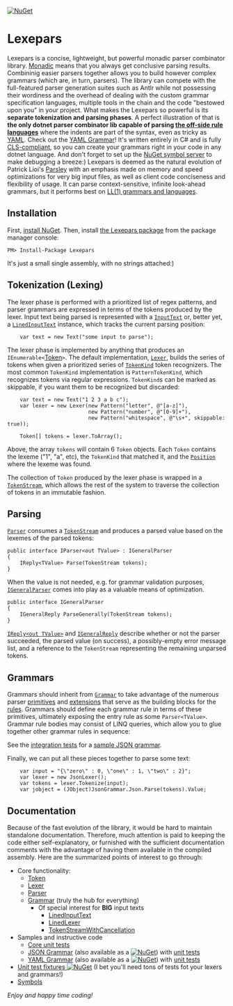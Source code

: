 [![NuGet](https://img.shields.io/nuget/v/lexepars.svg)](https://www.nuget.org/packages/lexepars/)

# Lexepars

Lexepars is a concise, lightweight, but powerful monadic parser combinator library. [Monadic](http://learnyouahaskell.com/a-fistful-of-monads) means that you always get conclusive parsing results. Combininig easier parsers together allows you to build however complex grammars (which are, in turn, parsers). The library can compete with the full-featured parser generation suites such as Antlr while not possessing their wordiness and the overhead of dealing with the custom grammar specification languages, multiple tools in the chain and the code "bestowed upon you" in your project.
What makes the Lexepars so powerful is its __separate tokenization and parsing phases__. A perfect illustration of that is __the only dotnet parser combinator lib capable of parsing [the off-side rule languages](https://en.wikipedia.org/wiki/Off-side_rule)__ where the indents are part of the syntax, even as tricky as [YAML](https://en.wikipedia.org/wiki/YAML). Check out the [YAML Grammar](https://github.com/DNemtsov/Lexepars.Grammars.Yaml/blob/master/src/Lexepars.Grammars.Yaml/YamlGrammar.cs)!
It's written entirely in C# and is fully [CLS-compliant](https://stackoverflow.com/questions/1828575/why-should-i-write-cls-compliant-code), so you can create your grammars right in your code in any dotnet language. And don't forget to set up the [NuGet symbol server](https://devblogs.microsoft.com/nuget/improved-package-debugging-experience-with-the-nuget-org-symbol-server) to make debugging a breeze:)
Lexepars is deemed as the natural evolution of Patrick Lioi's [Parsley](https://github.com/plioi/parsley) with an emphasis made on memory and speed optimizations for very big input files, as well as client code conciseness and flexibility of usage. It can parse context-sensitive, infinite look-ahead grammars, but it performs best on [LL(1) grammars and languages](http://www.csd.uwo.ca/~moreno/CS447/Lectures/Syntax.html/node14.html).

## Installation

First, [install NuGet](http://docs.nuget.org/docs/start-here/installing-nuget). Then, install [the Lexepars package](https://www.nuget.org/packages/Lexepars/) from the package manager console:

    PM> Install-Package Lexepars
    
It's just a small single assembly, with no strings attached:)

## Tokenization (Lexing)

The lexer phase is performed with a prioritized list of regex patterns, and parser grammars are expressed in terms of the tokens produced by the lexer.
Input text being parsed is represented with a [`InputText`](https://github.com/DNemtsov/Lexepars/blob/master/src/Lexepars/InputText/InputText.cs) or, better yet, a [`LinedInputText`](https://github.com/DNemtsov/Lexepars/blob/master/src/Lexepars/InputText/LinedInputText.cs) instance, which tracks the current parsing position:

        var text = new Text("some input to parse");

The lexer phase is implemented by anything that produces an `IEnumerable<`[Token](https://github.com/DNemtsov/Lexepars/tree/master/src/Lexepars/Token)`>`.  The default implementation, [`Lexer`](https://github.com/DNemtsov/Lexepars/blob/master/src/Lexepars/Lexer/LinedLexer.cs), builds the series of tokens when given a prioritized series of [`TokenKind`](https://github.com/DNemtsov/Lexepars/blob/master/src/Lexepars/Token/TokenKind.cs) token recognizers.  The most common `TokenKind` implementation is `PatternTokenKind`, which recognizes tokens via regular expressions. `TokenKind`s can be marked as skippable, if you want them to be recognized but discarded:

        var text = new Text("1 2 3 a b c");
        var lexer = new Lexer(new Pattern("letter", @"[a-z]"),
                              new Pattern("number", @"[0-9]+"),
                              new Pattern("whitespace", @"\s+", skippable: true));

        Token[] tokens = lexer.ToArray();

Above, the array `tokens` will contain 6 `Token` objects. Each `Token` contains the lexeme ("1", "a", etc), the `TokenKind` that matched it, and the [`Position`](https://github.com/DNemtsov/Lexepars/blob/master/src/Lexepars/Token/Position.cs) where the lexeme was found.

The collection of `Token` produced by the lexer phase is wrapped in a [`TokenStream`](https://github.com/DNemtsov/Lexepars/blob/master/src/Lexepars/Token/TokenStream.cs), which allows the rest of the system to traverse the collection of tokens in an immutable fashion.

## Parsing

[`Parser`](https://github.com/DNemtsov/Lexepars/blob/master/src/Lexepars/IParser.cs) consumes a [`TokenStream`](https://github.com/DNemtsov/Lexepars/blob/master/src/Lexepars/Token/TokenStream.cs) and produces a parsed value based on the lexemes of the parsed tokens:

    public interface IParser<out TValue> : IGeneralParser
    {
        IReply<TValue> Parse(TokenStream tokens);
    }
    
When the value is not needed, e.g. for grammar validation purposes, [`IGeneralParser`](https://github.com/DNemtsov/Lexepars/blob/master/src/Lexepars/IGeneralParser.cs) comes into play as a valuable means of optimization.
    
    public interface IGeneralParser
    {
        IGeneralReply ParseGenerally(TokenStream tokens);
    }

[`IReply<out TValue>`](https://github.com/DNemtsov/Lexepars/blob/master/src/Lexepars/Reply/IReply.cs) and [`IGeneralReply`](https://github.com/DNemtsov/Lexepars/blob/master/src/Lexepars/Reply/IGeneralReply.cs) describe whether or not the parser succeeded, the parsed value (on success), a possibly-empty error message list, and a reference to the `TokenStream` representing the remaining unparsed tokens.

## Grammars

Grammars should inherit from [`Grammar`](https://github.com/DNemtsov/Lexepars/blob/master/src/Lexepars/Grammar/Grammar.cs) to take advantage of the numerous parser [primitives](https://github.com/DNemtsov/Lexepars/tree/master/src/Lexepars/Parsers) and [extensions](https://github.com/DNemtsov/Lexepars/blob/master/src/Lexepars/ParserExtensions.cs) that serve as the building blocks for the [rules](https://github.com/DNemtsov/Lexepars/blob/master/src/Lexepars/Grammar/GrammarRule.cs).  Grammars should define each grammar rule in terms of these primitives, ultimately exposing the entry rule as some `Parser<TValue>`.  Grammar rule bodies may consist of LINQ queries, which allow you to glue together other grammar rules in sequence:

See the [integration tests](https://github.com/DNemtsov/Lexepars.Grammars.Json/blob/master/src/Lexepars.Grammars.Json.Tests/JsonGrammarTests.cs) for a [sample JSON grammar](https://github.com/DNemtsov/Lexepars.Grammars.Json/blob/master/src/Lexepars.Grammars.Json/JsonGrammar.cs).

Finally, we can put all these pieces together to parse some text:

        var input = "{\"zero\" : 0, \"one\" : 1, \"two\" : 2}";
        var lexer = new JsonLexer();
        var tokens = lexer.Tokenize(input);
        var jobject = (JObject)JsonGrammar.Json.Parse(tokens).Value;
        
## Documentation

Because of the fast evolution of the library, it would be hard to maintain standalone documentation. Therefore, much attention is paid to keeping the code either self-explanatory, or furnished with the sufficient documentation comments with the advantage of having them available in the compiled assembly.
Here are the summarized points of interest to go through:
* Core functionality:
    * [Token](https://github.com/DNemtsov/Lexepars/tree/master/src/Lexepars/Token)
    * [Lexer](https://github.com/DNemtsov/Lexepars/tree/master/src/Lexepars/Lexer)
    * [Parser](https://github.com/DNemtsov/Lexepars/tree/master/src/Lexepars/Parsers)
    * [Grammar](https://github.com/DNemtsov/Lexepars/tree/master/src/Lexepars/Grammar) (truly the hub for everything)
      * Of special interest for __BIG__ input texts
        * [LinedInputText](https://github.com/DNemtsov/Lexepars/blob/master/src/Lexepars/InputText/LinedInputText.cs)
        * [LinedLexer](https://github.com/DNemtsov/Lexepars/blob/master/src/Lexepars/Lexer/LinedLexer.cs)
        * [TokenStreamWithCancellation](https://github.com/DNemtsov/Lexepars/blob/master/src/Lexepars/Token/TokenStreamWithCancellation.cs)
* Samples and instructive code
    * [Core unit tests](https://github.com/DNemtsov/Lexepars/tree/master/src/Lexepars.Tests)
    * [JSON Grammar](https://github.com/DNemtsov/Lexepars.Grammars.Json/blob/master/src/Lexepars.Grammars.Json/JsonGrammar.cs) (also available as a [![NuGet](https://img.shields.io/nuget/v/Lexepars.Grammars.Json.svg)](https://www.nuget.org/packages/Lexepars.Grammars.Json/)) with [unit tests](https://github.com/DNemtsov/Lexepars.Grammars.Json/blob/master/src/Lexepars.Grammars.Json.Tests/JsonGrammarTests.cs)
    * [YAML Grammar](https://github.com/DNemtsov/Lexepars.Grammars.Yaml/blob/master/src/Lexepars.Grammars.Yaml/YamlGrammar.cs) (also available as a [![NuGet](https://img.shields.io/nuget/v/Lexepars.Grammars.Yaml.svg)](https://www.nuget.org/packages/Lexepars.Grammars.Yaml/)) with [unit tests](https://github.com/DNemtsov/Lexepars.Grammars.Yaml/blob/master/src/Lexepars.Grammars.Yaml.Tests/YamlGrammarTests.cs)
* [Unit test fixtures ![NuGet](https://img.shields.io/nuget/v/Lexepars.TestFixtures.svg)](https://www.nuget.org/packages/Lexepars.TestFixtures/) (I bet you'll need tons of tests fot your lexers and grammars!)
* [Symbols](https://symbols.nuget.org/download/symbols)

*Enjoy and happy time coding!*